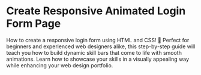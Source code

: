 # Create Responsive Animated Login Form Page

How to create a responsive login form using HTML and CSS! 🚀
Perfect for beginners and experienced web designers alike, this step-by-step guide will teach you how to build dynamic skill bars that come to life with smooth animations. Learn how to showcase your skills in a visually appealing way while enhancing your web design portfolio.

